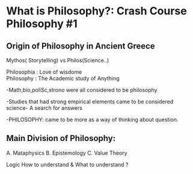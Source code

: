 # What is Philosophy?: Crash Course Philosophy #1

## Origin of Philosophy in Ancient Greece  
Mythos( Storytelling) vs Philos(Science..)   

Philosophia : Love of wisdome  
Philosophy : The Academic study of Anything  

-Math,bio,poliSc,strono were all considered to be philosophy  

-Studies that had strong empirical elements came to be considered science- A search for answers  
  
-PHILOSOPHY: came to be more as a way of thinking about question.

## Main Division of Philosophy: 
A. Mataphysics 
B. Epistemology
C. Value Theory

Logic 
How to understand & What to understand ?
